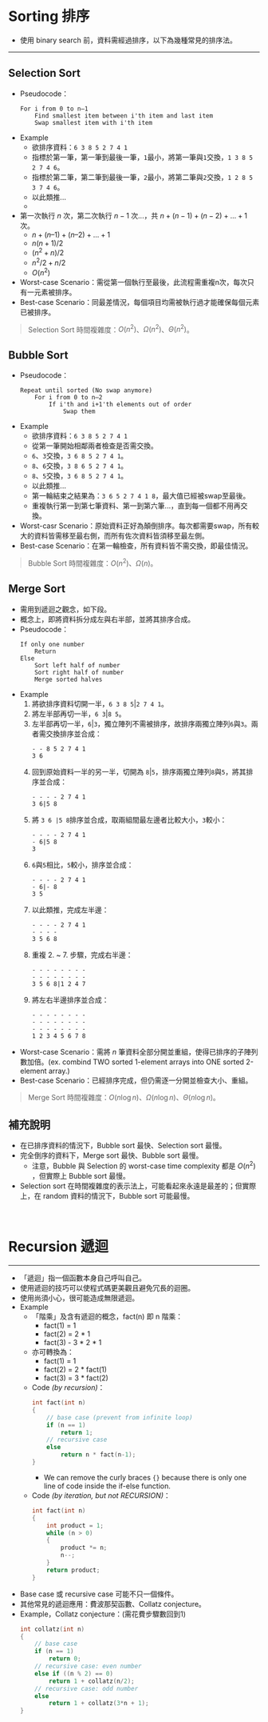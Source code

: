 # Sorting 排序
- 使用 binary search 前，資料需經過排序，以下為幾種常見的排序法。
---
## Selection Sort
- Pseudocode：
    ```
    For i from 0 to n–1
        Find smallest item between i'th item and last item
        Swap smallest item with i'th item
    ```
- Example
    - 欲排序資料：`6 3 8 5 2 7 4 1`
    - 指標於第一筆，第一筆到最後一筆，`1`最小，將第一筆與`1`交換，`1 3 8 5 2 7 4 6`。
    - 指標於第二筆，第二筆到最後一筆，`2`最小，將第二筆與`2`交換，`1 2 8 5 3 7 4 6`。
    - 以此類推...
    - 
- 第一次執行 $n$ 次，第二次執行 $n-1$ 次...，共 $n+(n-1)+(n-2)+...+1$ 次。
    - $n + (n – 1) + (n – 2) + ... + 1$
    - $n(n + 1)/2$
    - $(n^2 + n)/2$
    - $n^2/2 + n/2$
    - $O(n^2)$
- Worst-case Scenario：需從第一個執行至最後，此流程需重複n次，每次只有一元素被排序。
- Best-case Scenario：同最差情況，每個項目均需被執行過才能確保每個元素已被排序。
> Selection Sort 時間複雜度：$O(n^2)$、$\Omega (n^2)$、$\Theta (n^2)$。

## Bubble Sort
- Pseudocode：
    ```
    Repeat until sorted (No swap anymore)
        For i from 0 to n–2
            If i'th and i+1'th elements out of order
                Swap them
    ```
- Example
    - 欲排序資料：`6 3 8 5 2 7 4 1`
    - 從第一筆開始相鄰兩者檢查是否需交換。
    - `6`、`3`交換，`3 6 8 5 2 7 4 1`。
    - `8`、`6`交換，`3 8 6 5 2 7 4 1`。
    - `8`、`5`交換，`3 6 8 5 2 7 4 1`。
    - 以此類推...
    - 第一輪結束之結果為：`3 6 5 2 7 4 1 8`，最大值已經被swap至最後。
    - 重複執行第一到第七筆資料、第一到第六筆...，直到每一個都不用再交換。
- Worst-casr Scenario：原始資料正好為顛倒排序。每次都需要swap，所有較大的資料皆需移至最右側，而所有佐次資料皆須移至最左側。 
- Best-case Scenario：在第一輪檢查，所有資料皆不需交換，即最佳情況。
> Bubble Sort 時間複雜度：$O(n^2)$、$\Omega (n)$。

## Merge Sort
- 需用到遞迴之觀念，如下段。
- 概念上，即將資料拆分成左與右半部，並將其排序合成。
- Pseudocode：
    ```
    If only one number
        Return
    Else
        Sort left half of number
        Sort right half of number
        Merge sorted halves
    ```
- Example
    1. 將欲排序資料切開一半，`6 3 8 5`|`2 7 4 1`。
    2. 將左半部再切一半，`6 3`|`8 5`。
    3. 左半部再切一半，`6`|`3`，獨立陣列不需被排序，故排序兩獨立陣列`6`與`3`。兩者需交換排序並合成：
        ```
        - - 8 5 2 7 4 1
        3 6
        ```
    4. 回到原始資料一半的另一半，切開為 `8`|`5`，排序兩獨立陣列`8`與`5`，將其排序並合成：
        ```
        - - - - 2 7 4 1
        3 6|5 8
        ```
    5. 將 `3 6 |5 8`排序並合成，取兩組間最左邊者比較大小，`3`較小：
        ```
        - - - - 2 7 4 1
        - 6|5 8
        3
        ```
    6. `6`與`5`相比，`5`較小，排序並合成：
        ```
        - - - - 2 7 4 1
        - 6|- 8
        3 5
        ```
    7. 以此類推，完成左半邊：
        ```
        - - - - 2 7 4 1
        - - - -
        3 5 6 8
        ```
    8. 重複 2. ~ 7. 步驟，完成右半邊：
        ```
        - - - - - - - -
        - - - - - - - -
        3 5 6 8|1 2 4 7
    9. 將左右半邊排序並合成：
        ```
        - - - - - - - -
        - - - - - - - -
        - - - - - - - -
        1 2 3 4 5 6 7 8
        ```
- Worst-case Scenario：需將 $n$ 筆資料全部分開並重組，使得已排序的子陣列數加倍。(ex. combind TWO sorted 1-element arrays into ONE sorted 2-element array.)
- Best-case Scenario：已經排序完成，但仍需逐一分開並檢查大小、重組。
> Merge Sort 時間複雜度：$O(n \log n)$、$\Omega (n \log n)$、$\Theta (n \log n)$。

## 補充說明
- 在已排序資料的情況下，Bubble sort 最快、Selection sort 最慢。
- 完全倒序的資料下，Merge sort 最快、Bubble sort 最慢。
    - 注意，Bubble 與 Selection 的 worst-case time complexity 都是 $O(n^2)$ ，但實際上 Bubble sort 最慢。
- Selection sort 在時間複雜度的表示法上，可能看起來永遠是最差的；但實際上，在 random 資料的情況下，Bubble sort 可能最慢。

&nbsp;
&nbsp;

# Recursion 遞迴
---
- 「遞迴」指一個函數本身自己呼叫自己。
- 使用遞迴的技巧可以使程式碼更美觀且避免冗長的迴圈。
- 使用尚須小心，很可能造成無限遞迴。
- Example
    - 「階乘」及含有遞迴的概念，fact(n) 即 n 階乘：
        - fact(1) = 1
        - fact(2) = 2 * 1
        - fact(3) - 3 * 2 * 1
    - 亦可轉換為：
        - fact(1) = 1
        - fact(2) = 2 * fact(1)
        - fact(3) = 3 * fact(2)
    - Code *(by recursion)*：
        ```c
        int fact(int n)
        {
            // base case (prevent from infinite loop)
            if (n == 1)
                return 1;
            // recursive case
            else
                return n * fact(n-1);
        }
        ```
        - We can remove the curly braces `{}` because there is only one line of code inside the if-else function.
    - Code *(by iteration, but not RECURSION)*：
        ```c
        int fact(int n)
        {
            int product = 1;
            while (n > 0)
            {
                product *= n;
                n--;
            }
            return product;
        }
        ```
- Base case 或 recursive case 可能不只一個條件。
- 其他常見的遞迴應用：費波那契函數、Collatz conjecture。
- Example，Collatz conjecture：(需花費步驟數回到1)
    ```c
    int collatz(int n)
    {
        // base case
        if (n == 1)
            return 0;
        // recursive case: even number
        else if ((n % 2) == 0)
            return 1 + collatz(n/2);
        // recursive case: odd number 
        else
            return 1 + collatz(3*n + 1);
    }
    ```